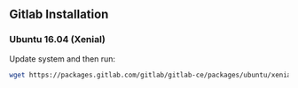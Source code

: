 ## Gitlab Installation
### Ubuntu 16.04 (Xenial)
Update system and then run:
```bash
wget https://packages.gitlab.com/gitlab/gitlab-ce/packages/ubuntu/xenial/gitlab-ce_13.9.3-ce.0_amd64.deb
```
